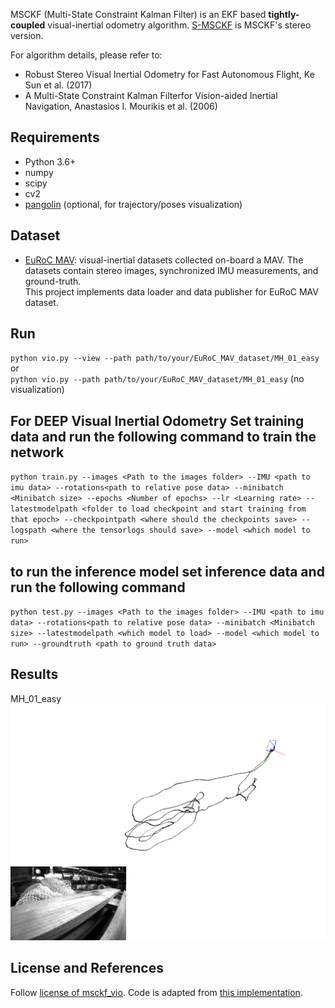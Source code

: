 MSCKF (Multi-State Constraint Kalman Filter) is an EKF based **tightly-coupled** visual-inertial odometry algorithm. [S-MSCKF](https://arxiv.org/abs/1712.00036) is MSCKF's stereo version. 

For algorithm details, please refer to:
* Robust Stereo Visual Inertial Odometry for Fast Autonomous Flight, Ke Sun et al. (2017)
* A Multi-State Constraint Kalman Filterfor Vision-aided Inertial Navigation, Anastasios I. Mourikis et al. (2006)  

## Requirements
* Python 3.6+
* numpy
* scipy
* cv2
* [pangolin](https://github.com/uoip/pangolin) (optional, for trajectory/poses visualization)

## Dataset
* [EuRoC MAV](http://projects.asl.ethz.ch/datasets/doku.php?id=kmavvisualinertialdatasets): visual-inertial datasets collected on-board a MAV. The datasets contain stereo images, synchronized IMU measurements, and ground-truth.  
This project implements data loader and data publisher for EuRoC MAV dataset.

## Run  
`python vio.py --view --path path/to/your/EuRoC_MAV_dataset/MH_01_easy`  
or    
`python vio.py --path path/to/your/EuRoC_MAV_dataset/MH_01_easy` (no visualization)  

## For DEEP Visual Inertial Odometry Set training data and run the following command to train the network

`python train.py --images <Path to the images folder> --IMU <path to imu data> --rotations<path to relative pose data> --minibatch <Minibatch size> --epochs <Number of epochs> --lr <Learning rate> --latestmodelpath <folder to load checkpoint and start training from that epoch> --checkpointpath <where should the checkpoints save> --logspath <where the tensorlogs should save> --model <which model to run>`

## to run the inference model set inference data and run the following command

`python test.py --images <Path to the images folder> --IMU <path to imu data> --rotations<path to relative pose data> --minibatch <Minibatch size> --latestmodelpath <which model to load> --model <which model to run> --groundtruth <path to ground truth data>`

## Results
MH_01_easy  
![](Code/imgs/euroc_mh_01_easy.png)

## License and References
Follow [license of msckf_vio](https://github.com/KumarRobotics/msckf_vio/blob/master/LICENSE.txt). Code is adapted from [this implementation](https://github.com/uoip/stereo_msckf).


